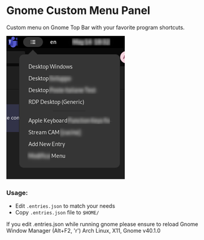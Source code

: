 # Gnome Custom Menu Panel
Custom menu on Gnome Top Bar with your favorite program shortcuts.

![Screenshot Preview](screenshot.png)

### Usage:
- Edit `.entries.json` to match your needs
- Copy `.entries.json` file to `$HOME/`  

If you edit .entries.json while running gnome please ensure to reload Gnome Window Manager (Alt+F2, 'r')
Arch Linux, X11, Gnome v40.1.0
